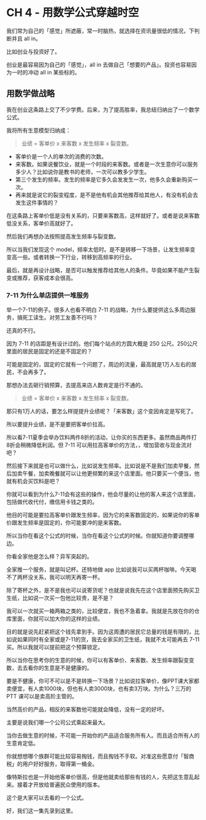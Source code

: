 # CH 4 - 用数学公式穿越时空

我们常为自己的「感觉」所遮蔽，常一时脑热，就选择在资讯量很低的情况，下判断并且 all in。

比如创业与投资好了。

创业是最容易因为自己的「感觉」，all in 去做自己「想要的产品」。投资也容易因为一时的冲动 all in 某些标的。

## 用数学做战略

我在创业这条路上交了不少学费。后来，为了提高胜率，我总结归纳出了一个数学公式。

我将所有生意模型归纳成：

> 业绩 = 客单价 x 来客数 x 发生频率 x 裂变数。

* 客单价是一个人的单次的消费的次数。
* 来客数。如果说餐饮业，就是一个时段的来客数。或者是一次生意你可以服务多少人？比如说你是教书的老师，一次可以教多少学生。
* 第三个发生的频率。发生的频率是它多久会发发生一次，他多久会重新购买一次。
* 再来就是说它的裂变程度，是不是他有机会其他推荐给其他人，有没有机会去发生这件事情的？

在这条路上客单价低是没有关系的，只要来客数高，这样就好了。或者是说来客数低没关系，客单价高就好了。

然后我们再想办法按照提高发生频率与裂变数。

所以当我们发现这个 model，频率太低时。是不是转移一下场景，让发生频率变变高一些。或者转换一下行业，转移到高频率的行业。

最后，就是再设计战略，是否可以触发推荐给其他人的条件。毕竟如果不能产生裂变或推荐，获客成本会很高。

### 7-11 为什么单店提供一堆服务

举一个7-11的例子。很多人也看不明白 7-11 的战略，为什么要提供这么多周边服务，搞死工读生。对劳工友善不行吗？

还真的不行。

因为 7-11 的店距是有设计过的。他们每个站点的方圆大概是 250 公尺。250公尺里面的居民是固定的还是不固定的？

可能是固定的，固定的它就有一个问题了，周边的流量，最高就是1万人左右的居民，不会再多了。

那想办法去砸行销预算，去提高来店人数肯定是行不通的。

> 业绩 = 客单价 x 来客数 x 发生频率 x 裂变数。

那只有1万人的话，要怎么样提提升业绩呢？「来客数」这个变因肯定是写死了。

所以要提升业绩，是不是要把客单价拉高。

所以看7-11夏季会举办饮料两件8折的活动，让你买的东西更多。虽然商品两件打8折会稍微降低利润。但 7-11 可以用拉高客单价的方法，，增加营收与现金流对吧？

然后接下来就是也可以做什么，比如说发生频率。比如说是不是我们加卖早餐，然后加卖午餐，加卖晚餐就可以让他更频繁的来这个店里面。他只要买一个便当，他就有机会买饮料是吧？

你就可以看到为什么7-11会有这些的操作，他会尽量的让他的客人来这个店里面，包括做代收代付，缴信用卡钱之类的。

他目的可能是要拉高客单价跟发生频率，因为它的来客数固定的，如果说你的客单价跟发生频率是固定的，你可能要冲的是来客数。

所以当你在看这个公式的时候，当你在看这个公式的时候。你就知道你要调整哪边。

你看全家他是怎么样？异军突起的。

全家推一个服务，就是叫记杯。还特地做 app 比如说我可以买两杯咖啡。今天喝不了两杯没关系，我可以明天再寄一杯。

除了寄杯之外，是不是我也可以说寄货呢？也就是说我先在这个店里面预先购买卫生纸，比如说一次买一包他比较贵，是不是？

我可以一次就买一箱两箱之类的，比较便宜，我也不急着拿。我就是先放在你的仓库里面，你就可以加大你的这样的业绩。

目的就是说先赶紧把这个钱先拿到手。因为这周遭的居民它总量的钱是有限的，比如说如果同时有全家或是7-11的货，我去全家买的卫生纸，我就不太可能再去 7-11买。所以我就可以提前把这个预算锁定。

所以当你在思考你的生意的时候，你可以有客单价、来客数、发生频率跟裂变变数，去去看你的生意是不是健康的。

要是不健康，你可不可以是不是转换一下场景？比如说拉客单价，像PPT课大家都卖便宜，有人卖1000块，但也有人卖3000块，也有卖3万块。为什么？三万的 PTT 课可以是卖高阶主管的。

当然高价的产品，相反的来客数他可能就会降低，没有一定的好坏。

主要是说我们哪一个公司公式乘起来最大。

当你去做生意的时候，不可能一开始你的产品适合服务所有人。而且适合所有人的生意肯定低。

你就想想哪个族群可能比较容易掏钱，而且掏钱不手软。对准这些愿意付「智商税」的用户好好服务，取得第一桶金。

像特斯拉也是一开始他客单价很高，但是他就卖给那些有钱的人，先把这生意乱起来。接着才开放给普遍民众使用的版本。

这个是大家可以去看的一个公式。

好，我们这一集先录到这里。
